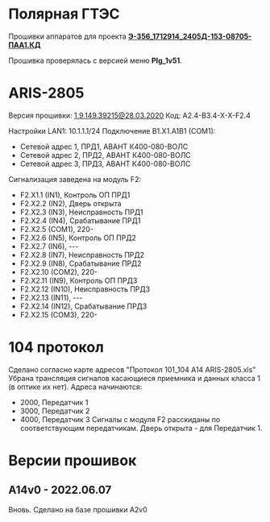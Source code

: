 ﻿Полярная ГТЭС
=============

Прошивки аппаратов для проекта **[Э-356_1712914_2405Д-153-08705-ПАА1.КД](Э-356_1712914_2405Д-153-08705-ПАА1.КД.pdf)**

Прошивка проверялась с версией меню **PIg_1v51**.

# ARIS-2805

Версия прошивки: 1.9.149.39215@28.03.2020
Код: A2.4-B3.4-X-X-F2.4

Настройки LAN1: 10.1.1.1/24
Подключение B1.X1.A1B1 (COM1): 
- Сетевой адрес 1, ПРД1, АВАНТ К400-080-ВОЛС
- Сетевой адрес 2, ПРД2, АВАНТ К400-080-ВОЛС
- Сетевой адрес 3, ПРД3, АВАНТ К400-080-ВОЛС

Cигнализация заведена на модуль F2:
- F2.X1.1 (IN1), Контроль ОП ПРД1
- F2.X2.2 (IN2), Дверь открыта
- F2.X2.3 (IN3), Неисправность ПРД1
- F2.X2.4 (IN4), Срабатывание ПРД1
- F2.X2.5 (COM1), 220-
- F2.X2.6 (IN5), Контроль ОП ПРД2
- F2.X2.7 (IN6), ---
- F2.X2.8 (IN7), Неисправность ПРД2
- F2.X2.9 (IN8), Срабатывание ПРД2
- F2.X2.10 (COM2), 220-
- F2.X2.11 (IN9), Контроль ОП ПРД3
- F2.X2.12 (IN10), Неисправность ПРД3
- F2.X2.13 (IN11), ---
- F2.X2.14 (IN12), Срабатывание ПРД3
- F2.X2.15 (COM3), 220-


# 104 протокол

Сделано согласно карте адресов "Протокол 101_104 A14 ARIS-2805.xls"
Убрана трансляция сигналов касающиеся приемника и данных класса 1 (в оптике их нет).
Адреса начинаются:
- 2000, Передатчик 1
- 3000, Передатчик 2
- 4000, Передатчик 3
Сигналы с модуля F2 расскиданы по соответствующим передатчикам. Дверь открыта - для Передатчик 1.

# Версии прошивок

## A14v0 - 2022.06.07

Вновь.
Сделано на базе прошивки A2v0

